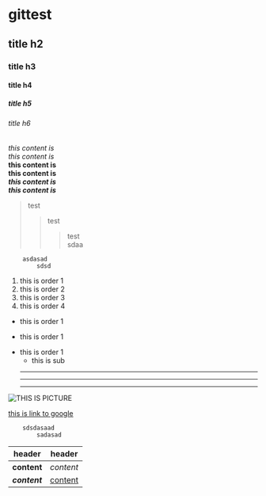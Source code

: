 # gittest
## title h2
### title h3
#### title h4
##### title h5
###### title h6  


*this content is*  
_this content is_   
**this content is**  
__this content is__  
*__this content is__*  
**_this content is_**  

>test
>>test
>>> test  
    sdaa
        
        asdasad
            sdsd

1. this is order 1  
85. this is order 2
1. this is order 3
1. this is order 4

+  this is order 1  
-  this is order 1  
*  this is order 1  
    * this is sub 
    ***
    --- 
    ___  
![THIS IS PICTURE](https://images.pexels.com/photos/4815497/pexels-photo-4815497.jpeg?cs=srgb&dl=pexels-alex-fu-4815497.jpg&fm=jpg)

[this is link to google ](https://www.google.com)

        sdsdasaad  
            sadasad

| header | header |
--|--
| **content** | *content* |
***content*** |[content](https://www.google.com)
